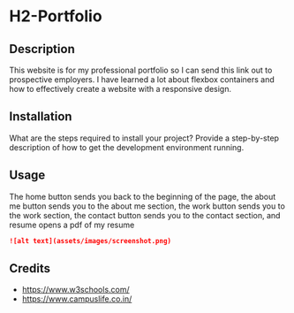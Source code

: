 # H2-Portfolio
## Description
This website is for my professional portfolio so I can send this link out to prospective employers. I have learned a lot about flexbox containers and how to effectively create a website with a responsive design.
## Installation
What are the steps required to install your project? Provide a step-by-step description of how to get the development environment running.
## Usage
The home button sends you back to the beginning of the page, the about me button sends you to the about me section, the work button sends you to the work section, the contact button sends you to the contact section, and resume opens a pdf of my resume
   ```md
   ![alt text](assets/images/screenshot.png)
   ```
## Credits
- https://www.w3schools.com/
- https://www.campuslife.co.in/
